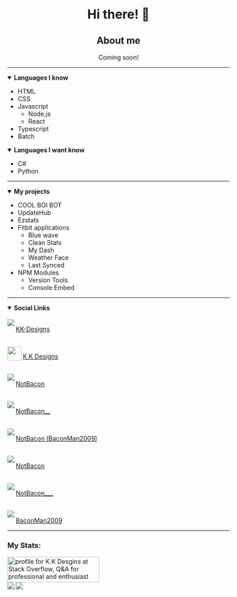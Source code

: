 <h1 align="center">Hi there! 👋</h1>

<h2 align="center">About me</h2>
<p align="center">Coming soon!</p>

<hr />

<details open>
    <summary><b>Languages I know</b></summary>

<ul>
<li>HTML</li>
<li>CSS</li>
<li>
Javascript
<ul>
<li>Node.js</li>
<li>React</li>
</ul>
</li>
<li>Typescript</li>
<li>Batch</li>
</ul>
</details>

<details open>
    <summary><b>Languages I want know</b></summary>

<ul>
<li>C#</li>
<li>Python</li>
</ul>
</details>

<hr />

<details open>
    <summary><b>My projects</b></summary>

<ul>
<li>COOL BOI BOT</li>
<li>UpdateHub</li>
<li>Ezstats</li>
<li>
Fitbit applications
<ul>
<li>Blue wave</li>
<li>Clean Stats</li>
<li>My Dash</li>
<li>Weather Face</li>
<li>Last Synced</li>
</ul>
</li>
<li>
NPM Modules
<ul>
<li>Version Tools</li>
<li>Console Embed</li>
</ul>
</li>
</ul>
</details>

<hr />

<details open>
    <summary><b>Social Links</b></summary>

<br/>
<a href="https://github.com/KK-Designs">
    <img align="left" src="https://user-images.githubusercontent.com/71038229/151719234-8c3dc042-1d10-4e74-bbc1-e785dd320b09.png" />
    <p>KK-Designs</p>
</a>
<br />
<a href="https://stackoverflow.com/users/15356407/k-k-desgins">
    <img align="left" width="32" height="32" src="https://cdn.sstatic.net/Sites/stackoverflow/Img/favicon.ico?v=ec617d715196" />
    <p>K.K Designs</p>
</a>
<br />
<a href="https://open.spotify.com/user/tdch4qzlrauuzpg3o8mvg9ix7">
    <img align="left" src="https://open.spotifycdn.com/cdn/images/favicon32.8e66b099.png" />
    <p>NotBacon</p>
</a>
<br />
<a href="https://twitter.com/NotBacon__">
    <img align="left" src="https://abs.twimg.com/favicons/twitter.2.ico" />
    <p>NotBacon__</p>
</a>
<br />
<a href="https://www.reddit.com/user/BaconMan2009">
    <img align="left" src="https://www.redditstatic.com/desktop2x/img/favicon/favicon-32x32.png" />
    <p>NotBacon (BaconMan2009)</p>
</a>
<br />
<a href="https://www.youtube.com/channel/UC50xwk-zFy13EsRGpNqSIXQ">
    <img align="left" src="https://www.youtube.com/s/desktop/ca9cd554/img/favicon_32x32.png" />
    <p>NotBacon</p>
</a>
<br />
<a href="https://www.twitch.tv/notbacon___">
    <img align="left" src="https://static.twitchcdn.net/assets/favicon-32-e29e246c157142c94346.png" />
    <p>NotBacon___</p>
</a>
<br />
<a href="https://steamcommunity.com/profiles/76561199169020120">
    <img align="left" src="https://user-images.githubusercontent.com/71038229/151681478-dab6e36c-6045-424b-a1bc-2bb572ab3d93.png" />
    <p>BaconMan2009</p>
</a>
</details>

<hr />

<h3>My Stats:</h3>

<a href="https://stackoverflow.com/users/15356407/k-k-desgins">
	<img align="center" src="https://stackoverflow.com/users/flair/15356407.png?theme=dark" width="208" height="58" alt="profile for K.K Desgins at Stack Overflow, Q&amp;A for professional and enthusiast programmers" title="profile for K.K Desgins at Stack Overflow, Q&amp;A for professional and enthusiast programmers">
</a>
<br />
<a href="https://github.com/KK-Designs">
    <img align="left" src="https://github-readme-stats.vercel.app/api?username=KK-Designs&theme=algolia&border_color=30363d&show_icons=true" />
</a>
<a href="https://github.com/KK-Designs">
    <img src="https://github-readme-stats.vercel.app/api/top-langs/?username=KK-Designs&theme=algolia&border_color=30363d&layout=compact" />
</a>

<!--
**KK-Designs/KK-Designs** is a ✨ _special_ ✨ repository because its `README.md` (this file) appears on your GitHub profile.

Here are some ideas to get you started:

- 🔭 I’m currently working on ...
- 🌱 I’m currently learning ...
- 👯 I’m looking to collaborate on ...
- 🤔 I’m looking for help with ...
- 💬 Ask me about ...
- 📫 How to reach me: ...
- 😄 Pronouns: ...
- ⚡ Fun fact: ...
-->
